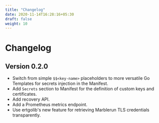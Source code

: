 ```yaml
---
title: "Changelog"
date: 2020-11-14T16:28:16+05:30
draft: false
weight: 10
---
```


# Changelog

## Version 0.2.0

* Switch from simple `$$<key-name>` placeholders to more versatile Go Templates for secrets injection in the Manifest.
* Add `Secrets` section to Manifest for the definition of custom keys and certificates.
* Add recovery API.
* Add a Prometheus metrics endpoint.
* Use ertgolib's new feature for retrieving Marblerun TLS credentials transparently.
